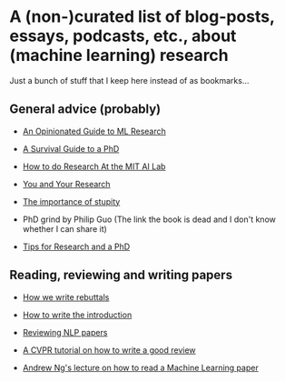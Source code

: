 # A (non-)curated list of blog-posts, essays, podcasts, etc., about (machine learning) research

Just a bunch of stuff that I keep here instead of as bookmarks...

## General advice (probably)

- [An Opinionated Guide to ML Research](http://joschu.net/blog/opinionated-guide-ml-research.html)

- [A Survival Guide to a PhD](https://karpathy.github.io/2016/09/07/phd/)

- [How to do Research At the MIT AI Lab](https://dspace.mit.edu/bitstream/handle/1721.1/41487/AI_WP_316.pdf?sequence=4&isAllowed=y)

- [You and Your Research](https://www.cs.virginia.edu/~robins/YouAndYourResearch.html)

- [The importance of stupity](https://cob.silverchair-cdn.com/cob/content_public/journal/jcs/121/11/10.1242_jcs.033340/3/1771.pdf?Expires=1623857921&Signature=OeIus95WxJvqdzdIV3HcRbExggYYRNsIWg9CPdMs8fzEHqCglvfztHrdDr6nniEBR1sWnTUFBJrwyObzcMpxlZjCRTErOPQ3PgMfDTLh3~npXGCyDwk89AIwaCiCFjY4UqPWW2ywkYbQu~nOnHEX4iIEjbzLIVzhx5YLWvffQKj3c26QGbtPz1fNOM4ftbyW5icKQQvN751~0yRgntL85g48VJ0hzoEKu9cUHjRgTGoeb8mRz2kknag-Q2gFnMuI5unIrWYjGTvkZNM900rC-H97rOVjaS3j6PhdM5tRglDSmXumR8rlsHYBQy5m9RVj1mQ~b1l6o1dD2YUVoLG0qw__&Key-Pair-Id=APKAIE5G5CRDK6RD3PGA)

- PhD grind by Philip Guo (The link the book is dead and I don't know whether I can share it)

- [Tips for Research and a PhD](https://ruder.io/10-tips-for-research-and-a-phd/)

## Reading, reviewing and writing papers

- [How we write rebuttals](https://deviparikh.medium.com/how-we-write-rebuttals-dc84742fece1)

- [How to write the introduction](https://docs.google.com/presentation/d/1PZj0Sev2yjDu9NNr96S_wwjKCgIDhGmLjW1vtQpDhlk/edit#slide=id.g1cd4167aa3_0_51)

- [Reviewing NLP papers](https://github.com/reviewingNLP/ACL2020T3material)

- [A CVPR tutorial on how to write a good review](https://www.youtube.com/watch?v=W1zPtTt43LI)

- [Andrew Ng's lecture on how to read a Machine Learning paper](https://www.youtube.com/watch?v=733m6qBH-jI)
